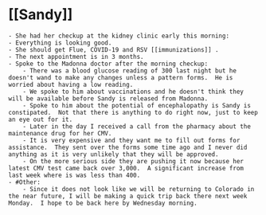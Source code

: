 # [[Sandy]]
	- She had her checkup at the kidney clinic early this morning:
	- Everything is looking good.
	- She should get Flue, COVID-19 and RSV [[immunizations]] .
	- The next appointment is in 3 months.
	- Spoke to the Madonna doctor after the morning checkup:
		- There was a blood glucose reading of 300 last night but he doesn't wand to make any changes unless a pattern forms.  He is worried about having a low reading.
		- We spoke to him about vaccinations and he doesn't think they will be available before Sandy is released from Madonna.
		- Spoke to him about the potential of encephalopathy is Sandy is constipated.  Not that there is anything to do right now, just to keep an eye out for it.
		- Later in the day I received a call from the pharmacy about the maintenance drug for her CMV.
		- It is very expensive and they want me to fill out forms for assistance.  They sent over the forms some time ago and I never did anything as it is very unlikely that they will be approved.
		- On the more serious side they are pushing it now because her latest CMV test came back over 3,000.  A significant increase from last week where is was less than 400.
	- #Other:
		- Since it does not look like we will be returning to Colorado in the near future, I will be making a quick trip back there next week Monday.  I hope to be back here by Wednesday morning.